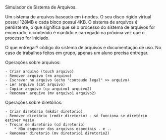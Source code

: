Simulador de Sistema de Arquivos.

Um sistema de arquivos baseado em i-nodes. O seu disco rígido virtual possui 128MB e cada bloco possui 4KB.
O sistema de arquivos é persistente, o que significa que se o processo do sistema de arquivos for encerrado, o conteúdo é mantido e carregado na próxima vez que o processo for iniciado.


O que entregar? código do sistema de arquivos e documentação de uso. No caso de trabalhos feitos em grupo, apenas um aluno precisa entregar.

Operações sobre arquivos:

    - Criar arquivo (touch arquivo)
    - Remover arquivo (rm arquivo)
    - Escrever no arquivo (echo "conteudo legal" >> arquivo)
    - Ler arquivo (cat arquivo)
    - Copiar arquivo (cp arquivo1 arquivo2)
    - Renomear arquivo (mv arquivo1 arquivo2)

Operações sobre diretórios:

    - Criar diretório (mkdir diretorio)
    - Remover diretório (rmdir diretorio) - só funciona se diretório estiver vazio
    - Trocar de diretório (cd diretorio)
        * Não esquecer dos arquivos especiais . e .. 
    - Renomear diretorio (mv diretorio1 diretorio2)